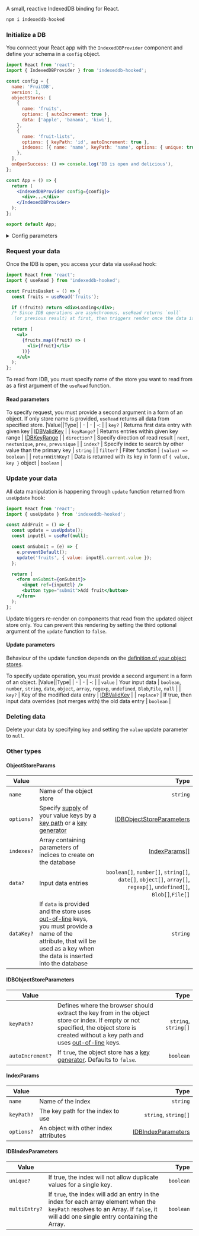 A small, reactive IndexedDB binding for React.

```bash
npm i indexeddb-hooked
```

### Initialize a DB

You connect your React app with the `IndexedDBProvider` component and define your schema in a `config` object.

```jsx
import React from 'react';
import { IndexedDBProvider } from 'indexeddb-hooked';

const config = {
  name: 'FruitDB',
  version: 1,
  objectStores: [
    {
      name: 'fruits',
      options: { autoIncrement: true },
      data: ['apple', 'banana', 'kiwi'],
    },
    {
      name: 'fruit-lists',
      options: { keyPath: 'id', autoIncrement: true },
      indexes: [{ name: 'name', keyPath: 'name', options: { unique: true } }],
    },
  ],
  onOpenSuccess: () => console.log('DB is open and delicious'),
};

const App = () => {
  return (
    <IndexedDBProvider config={config}>
      <div>...</div>
    </IndexedDBProvider>
  );
};

export default App;
```

<details>
<summary>Config parameters</summary>
 
|Value| |Type|
| - | - | -: |
| `name?` | Name of your database | `string` |
| `version?` | Current [version](https://developer.mozilla.org/en-US/docs/Web/API/IndexedDB_API/Using_IndexedDB#opening_a_database) of your database | `unsigned long long` |
| `objectStores` | Definition of your object stores | [ObjectStoreParams[]](#objectstoreparams) |
| `onOpenSuccess?` | Callback function called if the [IDBFactory.open](https://developer.mozilla.org/en-US/docs/Web/API/IDBFactory/open) request was successful | [IDBRequest.onsuccess](https://developer.mozilla.org/en-US/docs/Web/API/IDBRequest/onsuccess) |
| `onOpenError?` | Callback function fired when the open request returns an error. | [IDBRequest.onerror](https://developer.mozilla.org/en-US/docs/Web/API/IDBRequest/onerror) |
| `onUpgradeNeeded?` | Callback function fired when the database doesn't already exist or if version number is upgraded. Specify this event handler in case you want full control over the creation of your database schema. |`(event, objectStores) => void` |

</details>

### Request your data

Once the IDB is open, you access your data via `useRead` hook:

```jsx
import React from 'react';
import { useRead } from 'indexeddb-hooked';

const FruitsBasket = () => {
  const fruits = useRead('fruits');

  if (!fruits) return <div>Loading</div>;
  /* Since IDB operations are asynchronous, useRead returns `null`
   (or previous result) at first, then triggers render once the data is obtained.*/

  return (
    <ul>
      {fruits.map((fruit) => (
        <li>{fruit}</li>
      ))}
    </ul>
  );
};
```

To read from IDB, you must specify name of the store you want to read from as a first argument of the `useRead` function.

#### Read parameters

To specify request, you must provide a second argument in a form of an object. If only store name is provided, `useRead` returns all data from specified store.
|Value||Type|
| - | - | -: |
| `key?` | Returns first data entry with given key | [IDBValidKey](https://microsoft.github.io/PowerBI-JavaScript/modules/_node_modules_typedoc_node_modules_typescript_lib_lib_dom_d_.html#idbvalidkey) |
| `keyRange?` | Returns entries within given key range | [IDBKeyRange](https://developer.mozilla.org/en-US/docs/Web/API/IDBKeyRange) |
| `direction?` | Specify direction of read result | `next`, `nextunique`, `prev`, `prevunique` |
| `index?` | Specify index to search by other value than the primary key | `string` |
| `filter?` | Filter function | `(value) => boolean` |
| `returnWithKey?` | Data is returned with its key in form of `{ value, key }` object | `boolean` |

### Update your data

All data manipulation is happening through `update` function returned from `useUpdate` hook:

```jsx
import React from 'react';
import { useUpdate } from 'indexeddb-hooked';

const AddFruit = () => {
  const update = useUpdate();
  const inputEl = useRef(null);

  const onSubmit = (e) => {
    e.preventDefault();
    update('fruits', { value: inputEl.current.value });
  };

  return (
    <form onSubmit={onSubmit}>
      <input ref={inputEl} />
      <button type="submit">Add fruit</button>
    </form>
  );
};
```

Update triggers re-render on components that read from the updated object store only. You can prevent this rendering by setting the third optional argument of the `update` function to `false`.

#### Update parameters

Behaviour of the update function depends on the [definition of your object stores](https://developer.mozilla.org/en-US/docs/Web/API/IndexedDB_API/Using_IndexedDB#structuring_the_database).

To specify update operation, you must provide a second argument in a form of an object.
|Value||Type|
| - | - | -: |
| `value` | Your input data | `boolean`, `number`, `string`, `date`, `object`, `array`, `regexp`, `undefined`, `Blob`,`File`, `null` |
| `key?` | Key of the modified data entry | [IDBValidKey](https://microsoft.github.io/PowerBI-JavaScript/modules/_node_modules_typedoc_node_modules_typescript_lib_lib_dom_d_.html#idbvalidkey) |
| `replace?` | If true, then input data overrides (not merges with) the old data entry | `boolean` |

### Deleting data

Delete your data by specifying `key` and setting the `value` update parameter to `null`.

### Other types

#### ObjectStoreParams
  
|Value||Type|
|-|-|-:|
| `name` | Name of the object store | `string` |
| `options?` | Specify [supply](https://developer.mozilla.org/en-US/docs/Web/API/IndexedDB_API/Using_IndexedDB#structuring_the_database) of your value keys by a [key path](https://developer.mozilla.org/en-US/docs/Web/API/IndexedDB_API/Basic_Concepts_Behind_IndexedDB#gloss_keypath) or a [key generator](https://developer.mozilla.org/en-US/docs/Web/API/IndexedDB_API/Basic_Concepts_Behind_IndexedDB#gloss_keygenerator) | [IDBObjectStoreParameters](#idbobjectstoreparameters) |
| `indexes?` | Array containing parameters of indices to create on the database | [IndexParams[]](#indexparams) |
| `data?` | Input data entries | `boolean[]`, `number[]`, `string[]`, `date[]`, `object[]`, `array[]`, `regexp[]`, `undefined[]`, `Blob[]`,`File[]` |
| `dataKey?` | If `data` is provided and the store uses [out-of-line](https://developer.mozilla.org/en-US/docs/Web/API/IndexedDB_API/Basic_Concepts_Behind_IndexedDB#gloss_outofline_key) keys, you must provide a name of the attribute, that will be used as a key when the data is inserted into the database | `string` |

#### IDBObjectStoreParameters
 
|Value||Type|
| - | - | -: |
| `keyPath?` | Defines where the browser should extract the key from in the object store or index. If empty or not specified, the object store is created without a key path and uses [out-of-line](https://developer.mozilla.org/en-US/docs/Web/API/IndexedDB_API/Basic_Concepts_Behind_IndexedDB#gloss_outofline_key) keys. | `string`, `string[]` |
| `autoIncrement?` | If `true`, the object store has a [key generator](https://developer.mozilla.org/en-US/docs/Web/API/IndexedDB_API/Basic_Concepts_Behind_IndexedDB#gloss_keygenerator). Defaults to `false`. | `boolean` |

#### IndexParams
|Value||Type|
| - | - | -: |
| `name` | Name of the index | `string` |
| `keyPath?` | The key path for the index to use | `string`, `string[]` |
| `options?` | An object with other index attributes | [IDBIndexParameters](#idbindexparameters) |

#### IDBIndexParameters 
|Value||Type|
| - | - | -: |
| `unique?` | If true, the index will not allow duplicate values for a single key. | `boolean` |
| `multiEntry?` | If `true`, the index will add an entry in the index for each array element when the `keyPath` resolves to an Array. If `false`, it will add one single entry containing the Array. | `boolean` |


